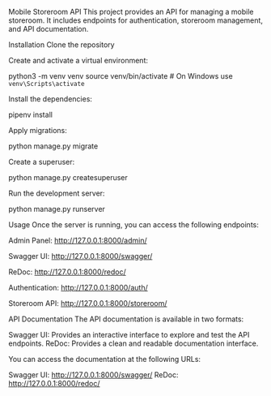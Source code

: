 Mobile Storeroom API
This project provides an API for managing a mobile storeroom. It includes endpoints for authentication, storeroom management, and API documentation.


Installation
Clone the repository

Create and activate a virtual environment:

python3 -m venv venv
source venv/bin/activate  # On Windows use `venv\Scripts\activate`


Install the dependencies:

pipenv install 


Apply migrations:

python manage.py migrate


Create a superuser:

python manage.py createsuperuser


Run the development server:

python manage.py runserver

Usage
Once the server is running, you can access the following endpoints:

Admin Panel: http://127.0.0.1:8000/admin/

Swagger UI: http://127.0.0.1:8000/swagger/

ReDoc: http://127.0.0.1:8000/redoc/

Authentication: http://127.0.0.1:8000/auth/

Storeroom API: http://127.0.0.1:8000/storeroom/


API Documentation
The API documentation is available in two formats:

Swagger UI: Provides an interactive interface to explore and test the API endpoints.
ReDoc: Provides a clean and readable documentation interface.

You can access the documentation at the following URLs:

Swagger UI: http://127.0.0.1:8000/swagger/
ReDoc: http://127.0.0.1:8000/redoc/
